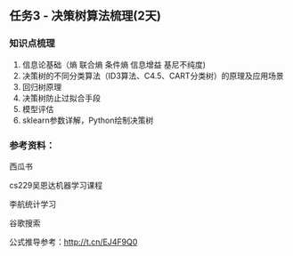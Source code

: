 ## 任务3 - 决策树算法梳理(2天)

### 知识点梳理

1. 信息论基础（熵 联合熵 条件熵 信息增益 基尼不纯度)
2. 决策树的不同分类算法（ID3算法、C4.5、CART分类树）的原理及应用场景
3. 回归树原理
4. 决策树防止过拟合手段
5. 模型评估
6. sklearn参数详解，Python绘制决策树



### 参考资料：

西瓜书  

cs229吴恩达机器学习课程

李航统计学习

谷歌搜索

公式推导参考：http://t.cn/EJ4F9Q0